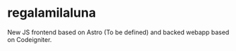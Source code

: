 # regalamilaluna
New JS frontend based on Astro (To be defined) and backed webapp based on Codeigniter.
